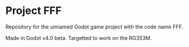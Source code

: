 # Project FFF
Repository for the unnamed Godot game project with the code name FFF.

Made in Godot v4.0 beta. Targetted to work on the RG353M.

